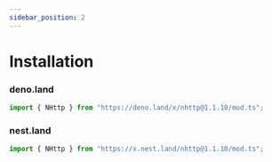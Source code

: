 ```yaml
---
sidebar_position: 2
---
```


# Installation
### deno.land
```js
import { NHttp } from "https://deno.land/x/nhttp@1.1.10/mod.ts";
```
### nest.land
```js
import { NHttp } from "https://x.nest.land/nhttp@1.1.10/mod.ts";
```
